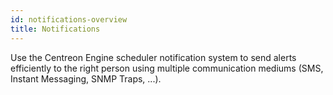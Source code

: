 ```yaml
---
id: notifications-overview
title: Notifications
---
```


Use the Centreon Engine scheduler notification system to send alerts efficiently 
to the right person using multiple communication mediums (SMS, Instant Messaging, SNMP Traps, ...).